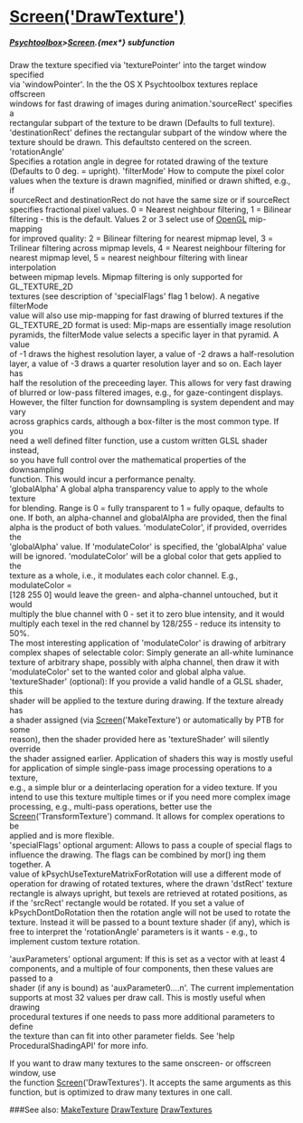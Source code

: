 # [Screen('DrawTexture')](Screen-DrawTexture) 
##### [Psychtoolbox](Psychtoolbox)>[Screen](Screen).{mex*} subfunction


Draw the texture specified via 'texturePointer' into the target window specified  
via 'windowPointer'. In the the OS X Psychtoolbox textures replace offscreen  
windows for fast drawing of images during animation.'sourceRect' specifies a  
rectangular subpart of the texture to be drawn (Defaults to full texture).  
'destinationRect' defines the rectangular subpart of the window where the  
texture should be drawn. This defaultsto centered on the screen. 'rotationAngle'  
Specifies a rotation angle in degree for rotated drawing of the texture  
(Defaults to 0 deg. = upright). 'filterMode' How to compute the pixel color  
values when the texture is drawn magnified, minified or drawn shifted, e.g., if  
sourceRect and destinationRect do not have the same size or if sourceRect  
specifies fractional pixel values. 0 = Nearest neighbour filtering, 1 = Bilinear  
filtering - this is the default. Values 2 or 3 select use of [OpenGL](OpenGL) mip-mapping  
for improved quality: 2 = Bilinear filtering for nearest mipmap level, 3 =  
Trilinear filtering across mipmap levels, 4 = Nearest neighbour filtering for  
nearest mipmap level, 5 = nearest neighbour filtering with linear interpolation  
between mipmap levels. Mipmap filtering is only supported for GL\_TEXTURE\_2D  
textures (see description of 'specialFlags' flag 1 below). A negative filterMode  
value will also use mip-mapping for fast drawing of blurred textures if the  
GL\_TEXTURE\_2D format is used: Mip-maps are essentially image resolution  
pyramids, the filterMode value selects a specific layer in that pyramid. A value  
of -1 draws the highest resolution layer, a value of -2 draws a half-resolution  
layer, a value of -3 draws a quarter resolution layer and so on. Each layer has  
half the resolution of the preceeding layer. This allows for very fast drawing  
of blurred or low-pass filtered images, e.g., for gaze-contingent displays.  
However, the filter function for downsampling is system dependent and may vary  
across graphics cards, although a box-filter is the most common type. If you  
need a well defined filter function, use a custom written GLSL shader instead,  
so you have full control over the mathematical properties of the downsampling  
function. This would incur a performance penalty.  
'globalAlpha' A global alpha transparency value to apply to the whole texture  
for blending. Range is 0 = fully transparent to 1 = fully opaque, defaults to  
one. If both, an alpha-channel and globalAlpha are provided, then the final  
alpha is the product of both values. 'modulateColor', if provided, overrides the  
'globalAlpha' value. If 'modulateColor' is specified, the 'globalAlpha' value  
will be ignored. 'modulateColor' will be a global color that gets applied to the  
texture as a whole, i.e., it modulates each color channel. E.g., modulateColor =  
[128 255 0] would leave the green- and alpha-channel untouched, but it would  
multiply the blue channel with 0 - set it to zero blue intensity, and it would  
multiply each texel in the red channel by 128/255 - reduce its intensity to 50%.  
The most interesting application of 'modulateColor' is drawing of arbitrary  
complex shapes of selectable color: Simply generate an all-white luminance  
texture of arbitrary shape, possibly with alpha channel, then draw it with  
'modulateColor' set to the wanted color and global alpha value.  
'textureShader' (optional): If you provide a valid handle of a GLSL shader, this  
shader will be applied to the texture during drawing. If the texture already has  
a shader assigned (via [Screen](Screen)('MakeTexture') or automatically by PTB for some  
reason), then the shader provided here as 'textureShader' will silently override  
the shader assigned earlier. Application of shaders this way is mostly useful  
for application of simple single-pass image processing operations to a texture,  
e.g., a simple blur or a deinterlacing operation for a video texture. If you  
intend to use this texture multiple times or if you need more complex image  
processing, e.g., multi-pass operations, better use the  
[Screen](Screen)('TransformTexture') command. It allows for complex operations to be  
applied and is more flexible.  
'specialFlags' optional argument: Allows to pass a couple of special flags to  
influence the drawing. The flags can be combined by mor() ing them together. A  
value of kPsychUseTextureMatrixForRotation will use a different mode of  
operation for drawing of rotated textures, where the drawn 'dstRect' texture  
rectangle is always upright, but texels are retrieved at rotated positions, as  
if the 'srcRect' rectangle would be rotated. If you set a value of  
kPsychDontDoRotation then the rotation angle will not be used to rotate the  
texture. Instead it will be passed to a bount texture shader (if any), which is  
free to interpret the 'rotationAngle' parameters is it wants - e.g., to  
implement custom texture rotation.  
  
'auxParameters' optional argument: If this is set as a vector with at least 4  
components, and a multiple of four components, then these values are passed to a  
shader (if any is bound) as 'auxParameter0....n'. The current implementation  
supports at most 32 values per draw call. This is mostly useful when drawing  
procedural textures if one needs to pass more additional parameters to define  
the texture than can fit into other parameter fields. See 'help  
ProceduralShadingAPI' for more info.   
  
If you want to draw many textures to the same onscreen- or offscreen window, use  
the function [Screen](Screen)('DrawTextures'). It accepts the same arguments as this  
function, but is optimized to draw many textures in one call.  


###See also:
[MakeTexture](Screen-MakeTexture) [DrawTexture](Screen-DrawTexture) [DrawTextures](Screen-DrawTextures)
